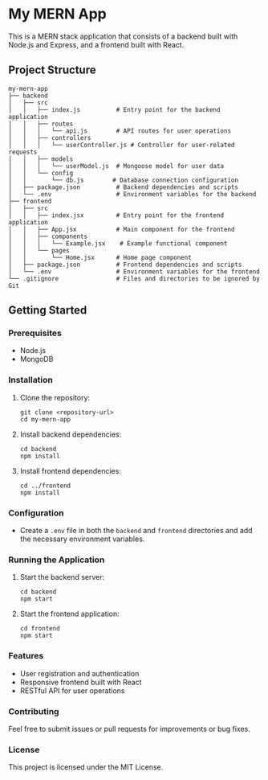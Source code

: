 # My MERN App

This is a MERN stack application that consists of a backend built with Node.js and Express, and a frontend built with React. 

## Project Structure

```
my-mern-app
├── backend
│   ├── src
│   │   ├── index.js          # Entry point for the backend application
│   │   ├── routes
│   │   │   └── api.js        # API routes for user operations
│   │   ├── controllers
│   │   │   └── userController.js # Controller for user-related requests
│   │   ├── models
│   │   │   └── userModel.js  # Mongoose model for user data
│   │   └── config
│   │       └── db.js        # Database connection configuration
│   ├── package.json          # Backend dependencies and scripts
│   └── .env                  # Environment variables for the backend
├── frontend
│   ├── src
│   │   ├── index.jsx         # Entry point for the frontend application
│   │   ├── App.jsx           # Main component for the frontend
│   │   ├── components
│   │   │   └── Example.jsx    # Example functional component
│   │   └── pages
│   │       └── Home.jsx      # Home page component
│   ├── package.json          # Frontend dependencies and scripts
│   └── .env                  # Environment variables for the frontend
└── .gitignore                # Files and directories to be ignored by Git
```

## Getting Started

### Prerequisites

- Node.js
- MongoDB

### Installation

1. Clone the repository:
   ```
   git clone <repository-url>
   cd my-mern-app
   ```

2. Install backend dependencies:
   ```
   cd backend
   npm install
   ```

3. Install frontend dependencies:
   ```
   cd ../frontend
   npm install
   ```

### Configuration

- Create a `.env` file in both the `backend` and `frontend` directories and add the necessary environment variables.

### Running the Application

1. Start the backend server:
   ```
   cd backend
   npm start
   ```

2. Start the frontend application:
   ```
   cd frontend
   npm start
   ```

### Features

- User registration and authentication
- Responsive frontend built with React
- RESTful API for user operations

### Contributing

Feel free to submit issues or pull requests for improvements or bug fixes. 

### License

This project is licensed under the MIT License.